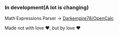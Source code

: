 ### In development(A lot is changing)

Math Expressions Parser -> [Darkempire78/OpenCalc](https://www.example.com)

Made not with love :heart:, but by love :heart:
